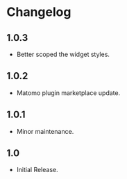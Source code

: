 # Changelog

## 1.0.3

- Better scoped the widget styles.

## 1.0.2

- Matomo plugin marketplace update.

## 1.0.1

- Minor maintenance.

## 1.0

- Initial Release.